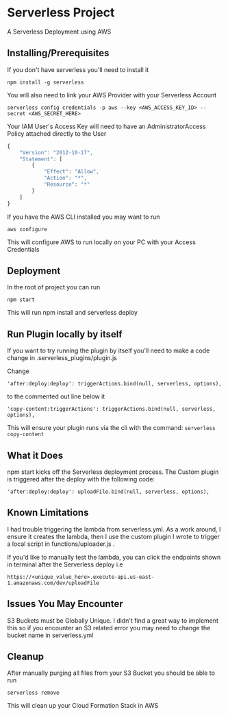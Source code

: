 # Serverless Project
A Serverless Deployment using AWS

## Installing/Prerequisites
If you don't have serverless you'll need to install it

```npm install -g serverless```

You will also need to link your AWS Provider with your Serverless Account

``` serverless config credentials -p aws --key <AWS_ACCESS_KEY_ID> --secret <AWS_SECRET_HERE> ```

Your IAM User's Access Key will need to have an AdministratorAccess Policy attached directly to the User

```javascript
{
    "Version": "2012-10-17",
    "Statement": [
        {
            "Effect": "Allow",
            "Action": "*",
            "Resource": "*"
        }
    ]
}
```

If you have the AWS CLI installed you may want to run

```aws configure```

This will configure AWS to run locally on your PC with your Access Credentials

## Deployment
In the root of project you can run

```npm start```

This will run npm install and serverless deploy

## Run Plugin locally by itself

If you want to try running the plugin by itself you'll need to make a code change in .serverless_plugins/plugin.js

Change

```'after:deploy:deploy': triggerActions.bind(null, serverless, options),```

to the commented out line below it

```'copy-content:triggerActions': triggerActions.bind(null, serverless, options),```

This will ensure your plugin runs via the cli with the command:
```serverless copy-content```

## What it Does
npm start kicks off the Serverless deployment process. The Custom plugin is triggered after the deploy with the following code:

``` 'after:deploy:deploy': uploadFile.bind(null, serverless, options), ```

## Known Limitations
I had trouble triggering the lambda from serverless.yml. As a work around, I ensure it creates the lambda, then I use the custom plugin I wrote to trigger a local script in functions/uploader.js .

If you'd like to manually test the lambda, you can click the endpoints shown in terminal after the Serverless deploy i.e 

```https://<unique_value_here>.execute-api.us-east-1.amazonaws.com/dev/uploadFile```

## Issues You May Encounter
S3 Buckets must be Globally Unique. I didn't find a great way to implement this so if you encounter an S3 related error you may need to change the bucket name in serverless.yml

## Cleanup
After manually purging all files from your S3 Bucket you should be able to run 

```serverless remove``` 

This will clean up your Cloud Formation Stack in AWS


